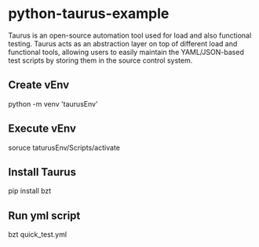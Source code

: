 # python-taurus-example

Taurus is an open-source automation tool used for load and also functional testing. Taurus acts as an abstraction layer on top of different load and functional tools, allowing users to easily maintain the YAML/JSON-based test scripts by storing them in the source control system.

## Create vEnv
python -m venv 'taurusEnv'

## Execute vEnv
soruce taturusEnv/Scripts/activate
## Install Taurus
pip install bzt

## Run yml script
bzt quick_test.yml